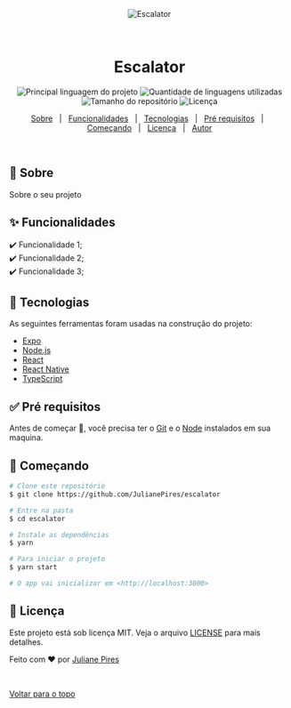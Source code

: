<div align="center" id="top"> 
  <img src="./logo.svg" alt="Escalator" />

  &#xa0;

  <!-- <a href="https://escalator.netlify.com">Demo</a> -->
</div>

<h1 align="center">Escalator</h1>

<p align="center">
  <img alt="Principal linguagem do projeto" src="https://img.shields.io/github/languages/top/JulianePires/escalator?color=56BEB8">

  <img alt="Quantidade de linguagens utilizadas" src="https://img.shields.io/github/languages/count/JulianePires/escalator?color=56BEB8">

  <img alt="Tamanho do repositório" src="https://img.shields.io/github/repo-size/JulianePires/escalator?color=56BEB8">

  <img alt="Licença" src="https://img.shields.io/github/license/JulianePires/escalator?color=56BEB8">

  <!-- <img alt="Github issues" src="https://img.shields.io/github/issues/JulianePires/escalator?color=56BEB8" /> -->

  <!-- <img alt="Github forks" src="https://img.shields.io/github/forks/JulianePires/escalator?color=56BEB8" /> -->

  <!-- <img alt="Github stars" src="https://img.shields.io/github/stars/JulianePires/escalator?color=56BEB8" /> -->
</p>

<!-- Status -->

<!-- <h4 align="center"> 
	🚧  Escalator 🚀 Em construção...  🚧
</h4> 

<hr> -->

<p align="center">
  <a href="#dart-sobre">Sobre</a> &#xa0; | &#xa0; 
  <a href="#sparkles-funcionalidades">Funcionalidades</a> &#xa0; | &#xa0;
  <a href="#rocket-tecnologias">Tecnologias</a> &#xa0; | &#xa0;
  <a href="#white_check_mark-pré-requesitos">Pré requisitos</a> &#xa0; | &#xa0;
  <a href="#checkered_flag-começando">Começando</a> &#xa0; | &#xa0;
  <a href="#memo-licença">Licença</a> &#xa0; | &#xa0;
  <a href="https://github.com/JulianePires" target="_blank">Autor</a>
</p>

<br>

## :dart: Sobre ##

Sobre o seu projeto

## :sparkles: Funcionalidades ##

:heavy_check_mark: Funcionalidade 1;\
:heavy_check_mark: Funcionalidade 2;\
:heavy_check_mark: Funcionalidade 3;

## :rocket: Tecnologias ##

As seguintes ferramentas foram usadas na construção do projeto:

- [Expo](https://expo.io/)
- [Node.js](https://nodejs.org/en/)
- [React](https://pt-br.reactjs.org/)
- [React Native](https://reactnative.dev/)
- [TypeScript](https://www.typescriptlang.org/)

## :white_check_mark: Pré requisitos ##

Antes de começar :checkered_flag:, você precisa ter o [Git](https://git-scm.com) e o [Node](https://nodejs.org/en/) instalados em sua maquina.

## :checkered_flag: Começando ##

```bash
# Clone este repositório
$ git clone https://github.com/JulianePires/escalator

# Entre na pasta
$ cd escalator

# Instale as dependências
$ yarn

# Para iniciar o projeto
$ yarn start

# O app vai inicializar em <http://localhost:3000>
```

## :memo: Licença ##

Este projeto está sob licença MIT. Veja o arquivo [LICENSE](LICENSE.md) para mais detalhes.


Feito com :heart: por <a href="https://github.com/JulianePires" target="_blank">Juliane Pires</a>

&#xa0;

<a href="#top">Voltar para o topo</a>
